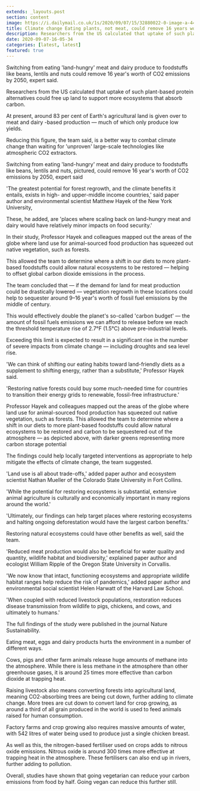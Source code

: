 ```yaml
---
extends: _layouts.post
section: content
image: https://i.dailymail.co.uk/1s/2020/09/07/15/32880022-0-image-a-44_1599490385348.jpg 
title: Climate change Eating plants, not meat, could remove 16 years worth of CO2 emissions by 2050 
description: Researchers from the US calculated that uptake of such plant-based protein alternatives could free up land to support more ecosystems that absorb carbon. 
date: 2020-09-07-16-05-34 
categories: [latest, latest] 
featured: true 
--- 
```

Switching from eating 'land-hungry' meat and dairy produce to foodstuffs like beans, lentils and nuts could remove 16 year's worth of CO2 emissions by 2050, expert said.

Researchers from the US calculated that uptake of such plant-based protein alternatives could free up land to support more ecosystems that absorb carbon.

At present, around 83 per cent of Earth's agricultural land is given over to meat and dairy -based production — much of which only produce low yields.

Reducing this figure, the team said, is a better way to combat climate change than waiting for 'unproven' large-scale technologies like atmospheric CO2 extractors.

Switching from eating 'land-hungry' meat and dairy produce to foodstuffs like beans, lentils and nuts, pictured, could remove 16 year's worth of CO2 emissions by 2050, expert said

'The greatest potential for forest regrowth, and the climate benefits it entails, exists in high- and upper-middle income countries,' said paper author and environmental scientist Matthew Hayek of the New York University,

These, he added, are 'places where scaling back on land-hungry meat and dairy would have relatively minor impacts on food security.'

In their study, Professor Hayek and colleagues mapped out the areas of the globe where land use for animal-sourced food production has squeezed out native vegetation, such as forests.

This allowed the team to determine where a shift in our diets to more plant-based foodstuffs could allow natural ecosystems to be restored — helping to offset global carbon dioxide emissions in the process.

The team concluded that — if the demand for land for meat production could be drastically lowered — vegetation regrowth in these locations could help to sequester around 9–16 year's worth of fossil fuel emissions by the middle of century.

This would effectively double the planet's so-called 'carbon budget' — the amount of fossil fuels emissions we can afford to release before we reach the threshold temperature rise of 2.7°F (1.5°C) above pre-industrial levels.

Exceeding this limit is expected to result in a significant rise in the number of severe impacts from climate change — including droughts and sea level rise. 

'We can think of shifting our eating habits toward land-friendly diets as a supplement to shifting energy, rather than a substitute,' Professor Hayek said.

'Restoring native forests could buy some much-needed time for countries to transition their energy grids to renewable, fossil-free infrastructure.'

Professor Hayek and colleagues mapped out the areas of the globe where land use for animal-sourced food production has squeezed out native vegetation, such as forests. This allowed the team to determine where a shift in our diets to more plant-based foodstuffs could allow natural ecosystems to be restored and carbon to be sequestered out of the atmosphere — as depicted above, with darker greens representing more carbon storage potential

The findings could help locally targeted interventions as appropriate to help mitigate the effects of climate change, the team suggested.

'Land use is all about trade-offs,' added paper author and ecosystem scientist Nathan Mueller of the Colorado State University in Fort Collins.

'While the potential for restoring ecosystems is substantial, extensive animal agriculture is culturally and economically important in many regions around the world.'

'Ultimately, our findings can help target places where restoring ecosystems and halting ongoing deforestation would have the largest carbon benefits.'

Restoring natural ecosystems could have other benefits as well, said the team.

'Reduced meat production would also be beneficial for water quality and quantity, wildlife habitat and biodiversity,' explained paper author and ecologist William Ripple of the Oregon State University in Corvallis.

'We now know that intact, functioning ecosystems and appropriate wildlife habitat ranges help reduce the risk of pandemics,' added paper author and environmental social scientist Helen Harwatt of the Harvard Law School.

'When coupled with reduced livestock populations, restoration reduces disease transmission from wildlife to pigs, chickens, and cows, and ultimately to humans.'

The full findings of the study were published in the journal Nature Sustainability.



Eating meat, eggs and dairy products hurts the environment in a number of different ways.

Cows, pigs and other farm animals release huge amounts of methane into the atmosphere. While there is less methane in the atmosphere than other greenhouse gases, it is around 25 times more effective than carbon dioxide at trapping heat.

Raising livestock also means converting forests into agricultural land, meaning CO2-absorbing trees are being cut down, further adding to climate change. More trees are cut down to convert land for crop growing, as around a third of all grain produced in the world is used to feed animals raised for human consumption. 

Factory farms and crop growing also requires massive amounts of water, with 542 litres of water being used to produce just a single chicken breast.

As well as this, the nitrogen-based fertiliser used on crops adds to nitrous oxide emissions. Nitrous oxide is around 300 times more effective at trapping heat in the atmosphere. These fertilisers can also end up in rivers, further adding to pollution.

Overall, studies have shown that going vegetarian can reduce your carbon emissions from food by half. Going vegan can reduce this further still.

